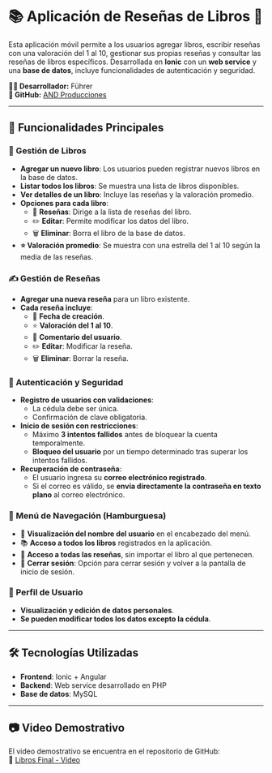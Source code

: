 # 📚 Aplicación de Reseñas de Libros 📱

Esta aplicación móvil permite a los usuarios agregar libros, escribir reseñas con una valoración del 1 al 10, gestionar sus propias reseñas y consultar las reseñas de libros específicos. Desarrollada en **Ionic** con un **web service** y una **base de datos**, incluye funcionalidades de autenticación y seguridad.

**👨‍💻 Desarrollador:** Führer  
**🔗 GitHub:** [AND Producciones](https://github.com/andproducciones)  

---

## 🚀 Funcionalidades Principales

### 📖 Gestión de Libros
- **Agregar un nuevo libro**: Los usuarios pueden registrar nuevos libros en la base de datos.
- **Listar todos los libros**: Se muestra una lista de libros disponibles.
- **Ver detalles de un libro**: Incluye las reseñas y la valoración promedio.
- **Opciones para cada libro**:
  - 📜 **Reseñas**: Dirige a la lista de reseñas del libro.
  - ✏️ **Editar**: Permite modificar los datos del libro.
  - 🗑️ **Eliminar**: Borra el libro de la base de datos.
- **⭐ Valoración promedio**: Se muestra con una estrella del 1 al 10 según la media de las reseñas.

### ✍️ Gestión de Reseñas
- **Agregar una nueva reseña** para un libro existente.
- **Cada reseña incluye**:
  - 📅 **Fecha de creación**.
  - ⭐ **Valoración del 1 al 10**.
  - 💬 **Comentario del usuario**.
  - ✏️ **Editar**: Modificar la reseña.
  - 🗑️ **Eliminar**: Borrar la reseña.

### 🔐 Autenticación y Seguridad
- **Registro de usuarios con validaciones**:
  - La cédula debe ser única.
  - Confirmación de clave obligatoria.
- **Inicio de sesión con restricciones**:
  - Máximo **3 intentos fallidos** antes de bloquear la cuenta temporalmente.
  - **Bloqueo del usuario** por un tiempo determinado tras superar los intentos fallidos.
- **Recuperación de contraseña**:
  - El usuario ingresa su **correo electrónico registrado**.
  - Si el correo es válido, se **envía directamente la contraseña en texto plano** al correo electrónico.

### 🍔 Menú de Navegación (Hamburguesa)
- 📌 **Visualización del nombre del usuario** en el encabezado del menú.  
- 📚 **Acceso a todos los libros** registrados en la aplicación.  
- 📝 **Acceso a todas las reseñas**, sin importar el libro al que pertenecen.  
- 🚪 **Cerrar sesión**: Opción para cerrar sesión y volver a la pantalla de inicio de sesión.  

### 👤 Perfil de Usuario
- **Visualización y edición de datos personales**.
- **Se pueden modificar todos los datos excepto la cédula**.

---

## 🛠️ Tecnologías Utilizadas
- **Frontend**: Ionic + Angular  
- **Backend**: Web service desarrollado en PHP  
- **Base de datos**: MySQL
---

## 📷 Video Demostrativo
El video demostrativo se encuentra en el repositorio de GitHub:  
🔗 [Libros Final - Video](https://github.com/andproducciones/librosFinal.git)
